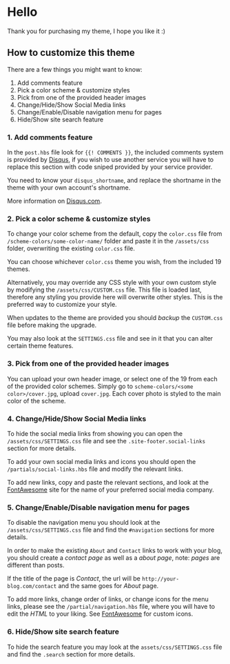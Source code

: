 # Hello

Thank you for purchasing my theme, I hope you like it :)

## How to customize this theme

There are a few things you might want to know:

1. Add comments feature
2. Pick a color scheme & customize styles
3. Pick from one of the provided header images
4. Change/Hide/Show Social Media links
5. Change/Enable/Disable navigation menu for pages
6. Hide/Show site search feature

### 1. Add comments feature

In the `post.hbs` file look for `{{! COMMENTS }}`, the included comments system
is provided by [Disqus](https://disqus.com/), if you wish to use another service
you will have to replace this section with code sniped provided by your
service provider.

You need to know your `disqus_shortname`, and replace the shortname in the theme
with your own account's shortname.

More information on [Disqus.com](https://demospecificidea.disqus.com/admin/universalcode/).

### 2. Pick a color scheme & customize styles

To change your color scheme from the default, copy the `color.css` file
from `/scheme-colors/some-color-name/` folder and paste it in the `/assets/css`
folder, overwriting the existing `color.css` file.

You can choose whichever `color.css` theme you wish, from the included 19 themes.

Alternatively, you may override any CSS style with your own custom style by
modifying the `/assets/css/CUSTOM.css` file. This file is loaded last, therefore
any styling you provide here will overwrite other styles. This is the preferred
way to customize your style.

When updates to the theme are provided you should *backup* the `CUSTOM.css` file
before making the upgrade.

You may also look at the `SETTINGS.css` file and see in it that you can alter
certain theme features.

### 3. Pick from one of the provided header images

You can upload your own header image, or select one of the 19 from each of the
provided color schemes. Simply go to `scheme-colors/<some color>/cover.jpg`,
upload `cover.jpg`. Each cover photo is styled to the main color of the scheme.

### 4. Change/Hide/Show Social Media links

To hide the social media links from showing you can open the
`/assets/css/SETTINGS.css` file and see the `.site-footer.social-links` section
for more details.

To add your own social media links and icons you should open the
`/partials/social-links.hbs` file and modify the relevant links.

To add new links, copy and paste the relevant sections, and look at the
[FontAwesome](http://fortawesome.github.io/Font-Awesome/) site for the name of
your preferred social media company.

### 5. Change/Enable/Disable navigation menu for pages

To disable the navigation menu you should look at the `/assets/css/SETTINGS.css`
file and find the `#navigation` sections for more details.

In order to make the existing `About` and `Contact` links to work with your blog,
you should create a *contact* _page_ as well as a *about* _page_, note: _pages_
are different than posts.

If the title of the page is _Contact_, the url will be
`http://your-blog.com/contact` and the same goes for _About_ page.

To add more links, change order of links, or change icons for the menu links,
please see the `/partial/navigation.hbs` file, where you will have to edit the
*HTML* to your liking. See [FontAwesome](http://fortawesome.github.io/Font-Awesome/)
for custom icons.

### 6. Hide/Show site search feature

To hide the search feature you may look at the `assets/css/SETTINGS.css` file
and find the `.search` section for more details.

